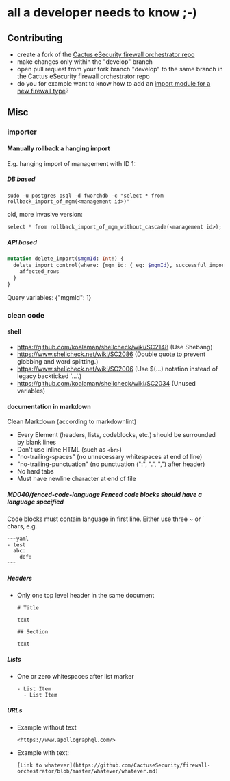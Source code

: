# all a developer needs to know ;-)

## Contributing

- create a fork of the [Cactus eSecurity firewall orchestrator repo](https://github.com/CactuseSecurity/firewall-orchestrator)
- make changes only within the "develop" branch
- open pull request from your fork branch "develop" to the same branch in the Cactus eSecurity firewall orchestrator repo
- do you for example want to know how to add an [import module for a new firewall type](importer/readme.md)?


## Misc

### importer

#### Manually rollback a hanging import 

E.g. hanging import of management with ID 1:

##### DB based
`sudo -u postgres psql -d fworchdb -c "select * from rollback_import_of_mgm(<management id>)"`

old, more invasive version:

`select * from rollback_import_of_mgm_without_cascade(<management id>);`

##### API based
```graphql
mutation delete_import($mgmId: Int!) {
  delete_import_control(where: {mgm_id: {_eq: $mgmId}, successful_import: {_eq: false}, stop_time: {_is_null: true}}) {
    affected_rows
  }
}
```
Query variables: {"mgmId": 1}

### clean code

#### shell
- <https://github.com/koalaman/shellcheck/wiki/SC2148> (Use Shebang)
- <https://www.shellcheck.net/wiki/SC2086> (Double quote to prevent globbing and word splitting.)
- <https://www.shellcheck.net/wiki/SC2006> (Use $(...) notation instead of legacy backticked '...'.)
- <https://github.com/koalaman/shellcheck/wiki/SC2034> (Unused variables)

#### documentation in markdown

Clean Markdown (according to markdownlint)

- Every Element (headers, lists, codeblocks, etc.) should be surrounded by blank
  lines
- Don't use inline HTML (such as ```<br>```)
- "no-trailing-spaces" (no unnecessary whitespaces at end of line)
- "no-trailing-punctuation" (no punctuation (":", ".", ",") after header)
- No hard tabs
- Must have newline character at end of file

#####  MD040/fenced-code-language Fenced code blocks should have a language specified

Code blocks must contain language in first line. Either use three ~ or ` chars, e.g.
```console
~~~yaml
- test
  abc:
    def:
~~~
```

##### Headers

- Only one top level header in the same document

  ```console
  # Title

  text

  ## Section

  text
  ```

##### Lists

- One or zero whitespaces after list marker

  ```console
  - List Item
    - List Item
  ```

##### URLs

- Example without text

  ```console
  <https://www.apollographql.com/>
  ```

- Example with text:

  ```console
  [Link to whatever](https://github.com/CactuseSecurity/firewall-orchestrator/blob/master/whatever/whatever.md)
  ```


